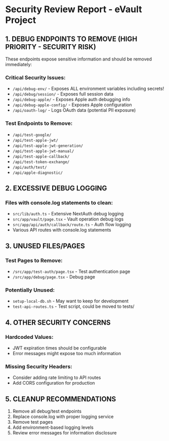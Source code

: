 # Security Review Report - eVault Project

## 1. DEBUG ENDPOINTS TO REMOVE (HIGH PRIORITY - SECURITY RISK)

These endpoints expose sensitive information and should be removed immediately:

### Critical Security Issues:
- `/api/debug-env/` - Exposes ALL environment variables including secrets!
- `/api/debug/session/` - Exposes full session data
- `/api/debug-apple/` - Exposes Apple auth debugging info
- `/api/debug-apple-config/` - Exposes Apple configuration
- `/api/oauth-log/` - Logs OAuth data (potential PII exposure)

### Test Endpoints to Remove:
- `/api/test-google/`
- `/api/test-apple-jwt/`
- `/api/test-apple-jwt-generation/`
- `/api/test-apple-jwt-manual/`
- `/api/test-apple-callback/`
- `/api/test-token-exchange/`
- `/api/auth/test/`
- `/api/apple-diagnostic/`

## 2. EXCESSIVE DEBUG LOGGING

### Files with console.log statements to clean:
- `src/lib/auth.ts` - Extensive NextAuth debug logging
- `src/app/vault/page.tsx` - Vault operation debug logs
- `src/app/api/auth/callback/route.ts` - Auth flow logging
- Various API routes with console.log statements

## 3. UNUSED FILES/PAGES

### Test Pages to Remove:
- `/src/app/test-auth/page.tsx` - Test authentication page
- `/src/app/debug/page.tsx` - Debug page

### Potentially Unused:
- `setup-local-db.sh` - May want to keep for development
- `test-api-routes.ts` - Test script, could be moved to tests/

## 4. OTHER SECURITY CONCERNS

### Hardcoded Values:
- JWT expiration times should be configurable
- Error messages might expose too much information

### Missing Security Headers:
- Consider adding rate limiting to API routes
- Add CORS configuration for production

## 5. CLEANUP RECOMMENDATIONS

1. Remove all debug/test endpoints
2. Replace console.log with proper logging service
3. Remove test pages
4. Add environment-based logging levels
5. Review error messages for information disclosure 